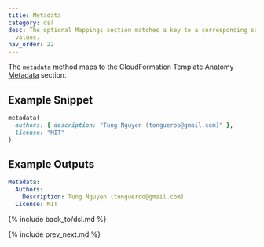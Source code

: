 ```yaml
---
title: Metadata
category: dsl
desc: The optional Mappings section matches a key to a corresponding set of named
  values.
nav_order: 22
---
```


The `metadata` method maps to the CloudFormation Template Anatomy [Metadata](https://docs.aws.amazon.com/AWSCloudFormation/latest/UserGuide/metadata-section-structure.html) section.

## Example Snippet

```ruby
metadata(
  authors: { description: "Tung Nguyen (tongueroo@gmail.com)" },
  license: "MIT"
)
```

## Example Outputs

```yaml
Metadata:
  Authors:
    Description: Tung Nguyen (tongueroo@gmail.com)
  License: MIT
```

{% include back_to/dsl.md %}

{% include prev_next.md %}
